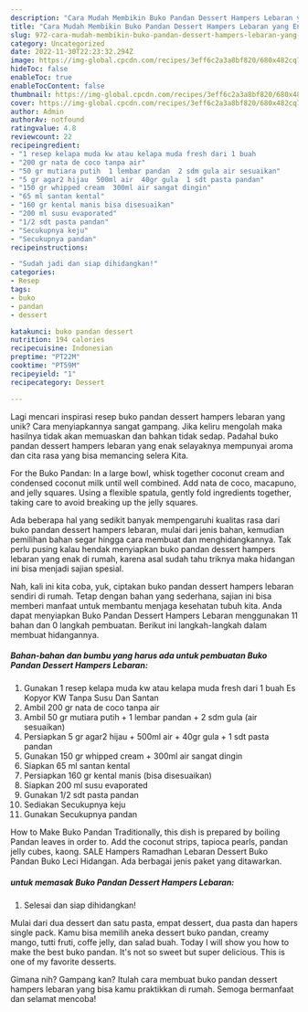 ```yaml
---
description: "Cara Mudah Membikin Buko Pandan Dessert Hampers Lebaran yang Enak"
title: "Cara Mudah Membikin Buko Pandan Dessert Hampers Lebaran yang Enak"
slug: 972-cara-mudah-membikin-buko-pandan-dessert-hampers-lebaran-yang-enak
category: Uncategorized
date: 2022-11-30T22:23:32.294Z
image: https://img-global.cpcdn.com/recipes/3eff6c2a3a8bf820/680x482cq70/buko-pandan-dessert-hampers-lebaran-foto-resep-utama.jpg
hideToc: false
enableToc: true
enableTocContent: false
thumbnail: https://img-global.cpcdn.com/recipes/3eff6c2a3a8bf820/680x482cq70/buko-pandan-dessert-hampers-lebaran-foto-resep-utama.jpg
cover: https://img-global.cpcdn.com/recipes/3eff6c2a3a8bf820/680x482cq70/buko-pandan-dessert-hampers-lebaran-foto-resep-utama.jpg
author: Admin
authorAv: notfound
ratingvalue: 4.8
reviewcount: 22
recipeingredient:
- "1 resep kelapa muda kw atau kelapa muda fresh dari 1 buah                      Es Kopyor KW Tanpa Susu Dan Santan"
- "200 gr nata de coco tanpa air"
- "50 gr mutiara putih  1 lembar pandan  2 sdm gula air sesuaikan"
- "5 gr agar2 hijau  500ml air  40gr gula  1 sdt pasta pandan"
- "150 gr whipped cream  300ml air sangat dingin"
- "65 ml santan kental"
- "160 gr kental manis bisa disesuaikan"
- "200 ml susu evaporated"
- "1/2 sdt pasta pandan"
- "Secukupnya keju"
- "Secukupnya pandan"
recipeinstructions:

- "Sudah jadi dan siap dihidangkan!"
categories:
- Resep
tags:
- buko
- pandan
- dessert

katakunci: buko pandan dessert 
nutrition: 194 calories
recipecuisine: Indonesian
preptime: "PT22M"
cooktime: "PT59M"
recipeyield: "1"
recipecategory: Dessert

---
```





Lagi mencari inspirasi resep buko pandan dessert hampers lebaran yang unik? Cara menyiapkannya sangat gampang. Jika keliru mengolah maka hasilnya tidak akan memuaskan dan bahkan tidak sedap. Padahal buko pandan dessert hampers lebaran yang enak selayaknya mempunyai aroma dan cita rasa yang bisa memancing selera Kita.





For the Buko Pandan: In a large bowl, whisk together coconut cream and condensed coconut milk until well combined. Add nata de coco, macapuno, and jelly squares. Using a flexible spatula, gently fold ingredients together, taking care to avoid breaking up the jelly squares.

Ada beberapa hal yang sedikit banyak mempengaruhi kualitas rasa dari buko pandan dessert hampers lebaran, mulai dari jenis bahan, kemudian pemilihan bahan segar hingga cara membuat dan menghidangkannya. Tak perlu pusing kalau hendak menyiapkan buko pandan dessert hampers lebaran yang enak di rumah, karena asal sudah tahu triknya maka hidangan ini bisa menjadi sajian spesial.






Nah, kali ini kita coba, yuk, ciptakan buko pandan dessert hampers lebaran sendiri di rumah. Tetap dengan bahan yang sederhana, sajian ini bisa memberi manfaat untuk membantu menjaga kesehatan tubuh kita. Anda dapat menyiapkan Buko Pandan Dessert Hampers Lebaran menggunakan 11 bahan dan 0 langkah pembuatan. Berikut ini langkah-langkah dalam membuat hidangannya.

<!--inarticleads1-->

##### Bahan-bahan dan bumbu yang harus ada untuk pembuatan Buko Pandan Dessert Hampers Lebaran:

1. Gunakan 1 resep kelapa muda kw atau kelapa muda fresh dari 1 buah                      Es Kopyor KW Tanpa Susu Dan Santan
1. Ambil 200 gr nata de coco tanpa air
1. Ambil 50 gr mutiara putih + 1 lembar pandan + 2 sdm gula (air sesuaikan)
1. Persiapkan 5 gr agar2 hijau + 500ml air + 40gr gula + 1 sdt pasta pandan
1. Gunakan 150 gr whipped cream + 300ml air sangat dingin
1. Siapkan 65 ml santan kental
1. Persiapkan 160 gr kental manis (bisa disesuaikan)
1. Siapkan 200 ml susu evaporated
1. Gunakan 1/2 sdt pasta pandan
1. Sediakan Secukupnya keju
1. Gunakan Secukupnya pandan


How to Make Buko Pandan Traditionally, this dish is prepared by boiling Pandan leaves in order to. Add the coconut strips, tapioca pearls, pandan jelly cubes, kaong. SALE Hampers Ramadhan Lebaran Dessert Buko Pandan Buko Leci Hidangan. Ada berbagai jenis paket yang ditawarkan. 

<!--inarticleads2-->

#####  untuk memasak Buko Pandan Dessert Hampers Lebaran:


1. Selesai dan siap dihidangkan!

Mulai dari dua dessert dan satu pasta, empat dessert, dua pasta dan hapers single pack. Kamu bisa memilih aneka dessert buko pandan, creamy mango, tutti fruti, coffe jelly, dan salad buah. Today I will show you how to make the best buko pandan. It&#39;s not so sweet but super delicious. This is one of my favorite desserts. 

Gimana nih? Gampang kan? Itulah cara membuat buko pandan dessert hampers lebaran yang bisa kamu praktikkan di rumah. Semoga bermanfaat dan selamat mencoba!

